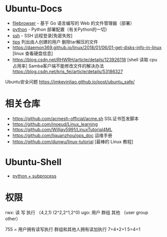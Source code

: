 # Ubuntu-Docs
- [filebrowser](./markdown/filebrowser.md) - 基于 Go 语言编写的 Web 的文件管理器（部署）
- [python](./markdown/python.md) - Python 部署配置（有关Python的一切）
- [ssh](./markdown/ssh.md) - SSH 远程登录[免密失败]
- [tips](./markdown/tips.md) 列出由人创建的用户 删除tar解压的文件
- <https://daemon369.github.io/linux/2018/01/06/01-get-disks-info-in-linux> [linux 查看硬盘信息]
- <https://blog.csdn.net/RHWRH/article/details/123926118> [shell 读取 cpu 占用率]
Samba客户端不能修改文件的解决办法 <https://blog.csdn.net/kris_fei/article/details/53186327>

Ubuntu安全问题 <https://imkevinliao.github.io/post/ubuntu_safe/>

# 相关仓库
- <https://github.com/acmesh-official/acme.sh> SSL证书签发脚本
- <https://github.com/inoeud/Linux_learning>
- <https://github.com/Willjay5991/LinuxTutorial4ML>
- <https://github.com/liquanzhou/ops_doc> 运维手册
- <https://github.com/dunwu/linux-tutorial> [最棒的 Linux 教程]

# Ubuntu-Shell
- [python + subprocess](./shell/shell.py)
# 权限
rwx: 读 写 执行 （4,2,1) (2^2,2^1,2^0)
ugo: 用户 群组 其他 （user group other）

755 = 用户拥有读写执行 群组和其他人拥有读加执行 7=4+2+1 5=4+1
